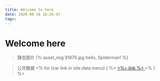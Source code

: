 ```yaml
---
title: Welcome to here
date: 2020-08-16 16:24:47
tags:
---
```

# Welcome here
> 静态图片
{% asset_img 91870.jpg hello, Spiderman! %}

> 公共数据
<% for (var link in site.data.menu) { %>
  <a href="<%= site.data.menu[link] %>"> <%= link %> </a>
<% } %>